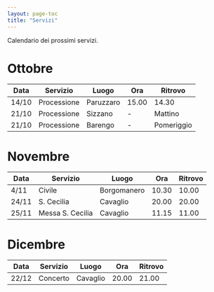 ```yaml
---
layout: page-toc
title: "Servizi"
---
```


Calendario dei prossimi servizi.

# Ottobre

| Data | Servizio | Luogo | Ora | Ritrovo |
|------|----------|-------|-----|---------|
| 14/10 | Processione | Paruzzaro | 15.00  | 14.30|
| 21/10 | Processione | Sizzano | -  | Mattino|
| 21/10 | Processione | Barengo | -  | Pomeriggio|

# Novembre

| Data | Servizio | Luogo | Ora | Ritrovo |
|------|----------|-------|-------|---------|
| 4/11 | Civile | Borgomanero | 10.30 | 10.00|
| 24/11 | S. Cecilia | Cavaglio | 20.00 | 20.00|
| 25/11 | Messa S. Cecilia | Cavaglio | 11.15 | 11.00|

# Dicembre

| Data | Servizio | Luogo | Ora | Ritrovo |
|------|----------|-------|-----|---------|
| 22/12 | Concerto | Cavaglio | 20.00 | 21.00 |
